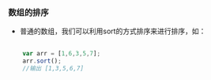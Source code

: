 ### 数组的排序

* 普通的数组，我们可以利用sort的方式排序来进行排序，如：

``` javascript
	
	var arr = [1,6,3,5,7];
	arr.sort();
	//输出 [1,3,5,6,7]

```